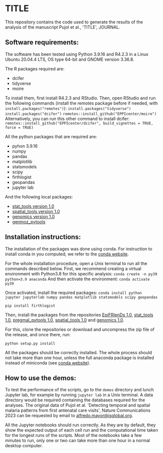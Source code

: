 
# TITLE

This repository contains the code used to generate the results of the analysis
of the manuscript Pujol et al., 'TITLE', JOURNAL.

Software requirements:
----------------------
The software has been tested using Python 3.9.16 and R4.2.3 in a Linux Ubuntu 20.04.4 LTS,
OS type 64-bit and GNOME version 3.36.8.

The R packages required are: 
- dcifer
- tidyverse
- moire

To install them, first install R4.2.3 and RStudio. Then, open RStudio and run the following commands (install the remotes package before if needed, with `install.packages("remotes")`): 
`install.packages("tidyverse")`
`install.packages("dcifer")`
`remotes::install_github("EPPIcenter/moire")`
Alternatively, you can run this other command to install dcifer: 
`remotes::install_github("EPPIcenter/dcifer", build_vignettes = TRUE, force = TRUE)`

All the python packages that are required are:
- pyhon 3.9.16
- numpy
- pandas
- matplotlib
- statsmodels
- scipy
- firthlogist
- geopandas
- jupyter lab

And the following local packages:
- [stat_tools version 1.0](https://github.com/arnaupujol/stat_tools)
- [spatial_tools version 1.0](https://github.com/arnaupujol/spatial_tools)
- [genomics version 1.0](https://github.com/arnaupujol/genomics)
- [genmoz_pytools](URL)


Installation instructions:
--------------------------
The installation of the packages was done using conda. For instruction to
install conda in you computed, we refer to the
[conda website](https://docs.conda.io/projects/conda/en/latest/user-guide/install/index.html).

For the whole installation procedure, open a Unix terminal to run all the
commands described below.
First, we recommend creating a virtual environment with Python3.8
for this specific analysis:
`conda create -n py39 python=3.9 anaconda`
And then activate the environment:
`conda activate py39`

Once activated, install the required packages:
`conda install python jupyter jupyterlab numpy pandas matplotlib statsmodels scipy geopandas`

`pip install firthlogist`

Then, install the packages from the repositories [EpiFRIenDs 1.0](https://github.com/arnaupujol/epifriends), [stat_tools 1.0](https://github.com/arnaupujol/stat_tools), 
[pregmal_pytools 1.0](https://github.com/arnaupujol/pregmal_pytools), [spatial_tools 1.0](https://github.com/arnaupujol/spatial_tools) and [genomics 1.0](https://github.com/arnaupujol/genomics).

For this, clone the repositories or download and uncompress the zip file of the release, 
and once there, run:

`python setup.py install`

All the packages should be correctly installed. The whole process should not
take more than one hour, unless the full anaconda package is installed instead
of miniconda (see [conda website](https://docs.conda.io/projects/conda/en/latest/user-guide/install/index.html)).

How to use the demos:
----------------------------

To test the performance of the scripts, go to the `demos` directory and lunch
Jupyter lab, for example by running `jupyter lab` in a Unix terminal. A data 
directory would be required containing the databases required for the analyses. 
The original data of Pujol et al. 'Detecting temporal and spatial malaria patterns 
from first antenatal care visits', Nature Communications 2023 can be requested 
by email to alfredo.mayor@isglobal.org. 

All the Jupyter notebooks should run correctly. As they are by default, they
show the expected output of each cell run and the computational time taken for
the longest runs of the scripts. Most of the notebooks take a few minutes to
run, only one or two can take more than one hour in a normal desktop computer.

